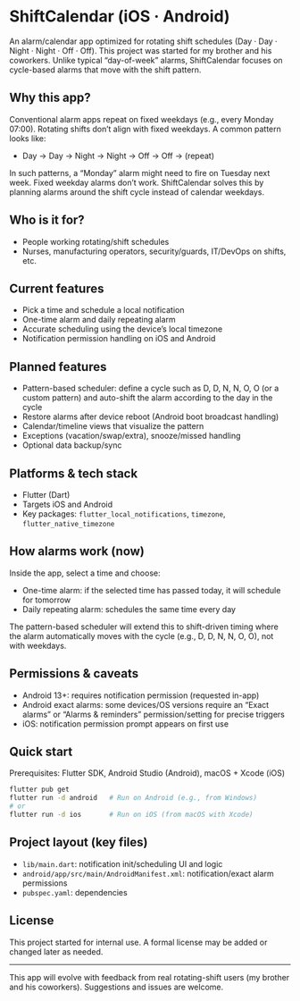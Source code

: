 # ShiftCalendar (iOS · Android)

An alarm/calendar app optimized for rotating shift schedules (Day · Day · Night · Night · Off · Off). This project was started for my brother and his coworkers. Unlike typical “day-of-week” alarms, ShiftCalendar focuses on cycle-based alarms that move with the shift pattern.

## Why this app?
Conventional alarm apps repeat on fixed weekdays (e.g., every Monday 07:00). Rotating shifts don’t align with fixed weekdays. A common pattern looks like:

- Day → Day → Night → Night → Off → Off → (repeat)

In such patterns, a “Monday” alarm might need to fire on Tuesday next week. Fixed weekday alarms don’t work. ShiftCalendar solves this by planning alarms around the shift cycle instead of calendar weekdays.

## Who is it for?
- People working rotating/shift schedules
- Nurses, manufacturing operators, security/guards, IT/DevOps on shifts, etc.

## Current features
- Pick a time and schedule a local notification
- One-time alarm and daily repeating alarm
- Accurate scheduling using the device’s local timezone
- Notification permission handling on iOS and Android

## Planned features
- Pattern-based scheduler: define a cycle such as D, D, N, N, O, O (or a custom pattern) and auto-shift the alarm according to the day in the cycle
- Restore alarms after device reboot (Android boot broadcast handling)
- Calendar/timeline views that visualize the pattern
- Exceptions (vacation/swap/extra), snooze/missed handling
- Optional data backup/sync

## Platforms & tech stack
- Flutter (Dart)
- Targets iOS and Android
- Key packages: `flutter_local_notifications`, `timezone`, `flutter_native_timezone`

## How alarms work (now)
Inside the app, select a time and choose:
- One-time alarm: if the selected time has passed today, it will schedule for tomorrow
- Daily repeating alarm: schedules the same time every day

The pattern-based scheduler will extend this to shift-driven timing where the alarm automatically moves with the cycle (e.g., D, D, N, N, O, O), not with weekdays.

## Permissions & caveats
- Android 13+: requires notification permission (requested in-app)
- Android exact alarms: some devices/OS versions require an “Exact alarms” or “Alarms & reminders” permission/setting for precise triggers
- iOS: notification permission prompt appears on first use

## Quick start
Prerequisites: Flutter SDK, Android Studio (Android), macOS + Xcode (iOS)

```bash
flutter pub get
flutter run -d android   # Run on Android (e.g., from Windows)
# or
flutter run -d ios       # Run on iOS (from macOS with Xcode)
```

## Project layout (key files)
- `lib/main.dart`: notification init/scheduling UI and logic
- `android/app/src/main/AndroidManifest.xml`: notification/exact alarm permissions
- `pubspec.yaml`: dependencies

## License
This project started for internal use. A formal license may be added or changed later as needed.

---
This app will evolve with feedback from real rotating-shift users (my brother and his coworkers). Suggestions and issues are welcome.
